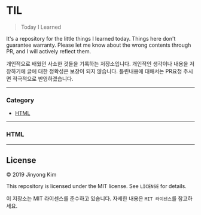 # TIL
> Today I Learned

It's a repository for the little things I learned today. Things here don't guarantee warranty. Please let me know about the wrong contents through PR, and I will actively reflect them.

개인적으로 배웠던 사소한 것들을 기록하는 저장소입니다. 개인적인 생각이나 내용을 저장하기에 글에 대한 정확성은 보장이 되지 않습니다. 틀린내용에 대해서는 PR요청 주시면 적극적으로 반영하겠습니다.

---

### Category

* [HTML](#html)


---

### HTML



---

## License

&copy; 2019 Jinyong Kim

This repository is licensed under the MIT license. See `LICENSE` for
details.

이 저장소는 MIT 라이센스를 준수하고 있습니다. 자세한 내용은 `MIT 라이센스`를 참고하세요.